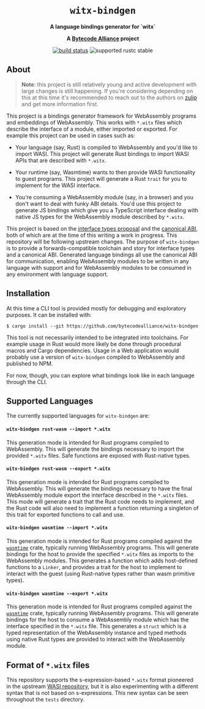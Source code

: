 <div align="center">
  <h1><code>witx-bindgen</code></h1>

  <p>
    <strong>A language bindings generator for `witx`</strong>
  </p>

  <strong>A <a href="https://bytecodealliance.org/">Bytecode Alliance</a> project</strong>

  <p>
    <a href="https://github.com/bytecodealliance/witx-bindgen/actions?query=workflow%3ACI"><img src="https://github.com/bytecodealliance/witx-bindgen/workflows/CI/badge.svg" alt="build status" /></a>
    <img src="https://img.shields.io/badge/rustc-stable+-green.svg" alt="supported rustc stable" />
  </p>
</div>

## About

> **Note**: this project is still relatively young and active development with
> large changes is still happening. If you're considering depending on this at
> this time it's recommended to reach out to the authors on [zulip] and get more
> information first.

[zulip]: https://bytecodealliance.zulipchat.com/

This project is a bindings generator framework for WebAssembly programs and
embeddings of WebAssembly. This works with `*.witx` files which describe the
interface of a module, either imported or exported. For example this project can
be used in cases such as:

* Your language (say, Rust) is compiled to WebAssembly and you'd like to import
  WASI. This project will generate Rust bindings to import WASI APIs that are
  described with `*.witx`.

* Your runtime (say, Wasmtime) wants to then provide WASI functionality to guest
  programs. This project will generate a Rust `trait` for you to implement for
  the WASI interface.

* You're consuming a WebAssembly module (say, in a browser) and you don't want
  to deal with funky ABI details. You'd use this project to generate JS bindings
  which give you a TypeScript interface dealing with native JS types for the
  WebAssembly module described by `*.witx`.

This project is based on the [interface types
proposal](https://github.com/webassembly/interface-types) and the [canonical
ABI](https://github.com/WebAssembly/interface-types/pull/132), both of which are
at the time of this writing a work in progress. This repository will be
following upstream changes. The purpose of `witx-bindgen` is to provide a
forwards-compatible toolchain and story for interface types and a canonical ABI.
Generated language bindings all use the canonical ABI for communication,
enabling WebAssembly modules to be written in any language with support and for
WebAssembly modules to be consumed in any environment with language support.

## Installation

At this time a CLI tool is provided mostly for debugging and exploratory
purposes. It can be installed with:

```
$ cargo install --git https://github.com/bytecodealliance/witx-bindgen
```

This tool is not necessarily intended to be integrated into toolchains. For
example usage in Rust would more likely be done through procedural macros and
Cargo dependencies. Usage in a Web application would probably use a version of
`witx-bindgen` compiled to WebAssembly and published to NPM.

For now, though, you can explore what bindings look like in each language
through the CLI.

## Supported Languages

The currently supported languages for `witx-bindgen` are:

#### `witx-bindgen rust-wasm --import *.witx`

This generation mode is intended for Rust programs compiled to WebAssembly. This
will generate the bindings necessary to import the provided `*.witx` files. Safe
functions are exposed with Rust-native types.

#### `witx-bindgen rust-wasm --export *.witx`

This generation mode is intended for Rust programs compiled to WebAssembly. This
will generate the bindings necessary to have the final WebAssembly module export
the interface described in the `*.witx` files. This mode will generate a trait
that the Rust code needs to implement, and the Rust code will also need to
implement a function returning a singleton of this trait for exported functions
to call and use.

#### `witx-bindgen wasmtime --import *.witx`

This generation mode is intended for Rust programs compiled against the
[`wasmtime`] crate, typically running WebAssembly programs. This will generate
bindings for the host to provide the specified `*.witx` files as imports to the
WebAssembly modules. This generates a function which adds host-defined functions
to a `Linker`, and provides a trait for the host to implement to interact with
the guest (using Rust-native types rather than wasm primitive types).

[`wasmtime`]: https://github.com/bytecodealliance/wasmtime

#### `witx-bindgen wasmtime --export *.witx`

This generation mode is intended for Rust programs compiled against the
[`wasmtime`] crate, typically running WebAssembly programs. This will generate
bindings for the host to consume a WebAssembly module which has the interface
specified in the `*.witx` file. This generates a `struct` which is a typed
representation of the WebAssembly instance and typed methods using native Rust
types are provided to interact with the WebAssembly module.

## Format of `*.witx` files

This repository supports the s-expression-based `*.witx` format pioneered in the
upstream [WASI repository](https://github.com/webassembly/wasi), but it is also
experimenting with a different syntax that is not based on s-expressions. This
new syntax can be seen throughout the `tests` directory.
